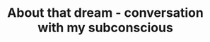 ---
title: About that dream - conversation with my subconscious
description: Humor piece exploring the relationship of conscious and unconscious and bringing evolution into the picture, as all arguments tend to.
link: https://static1.squarespace.com/static/5a89ff25fe54efdedf5311f5/t/5b2282cf575d1f5fd73449a8/1528988496044/Parkville+Crustacean+2018+Edition+2.pdf
layout: published
date_published: 06-01-2018
---